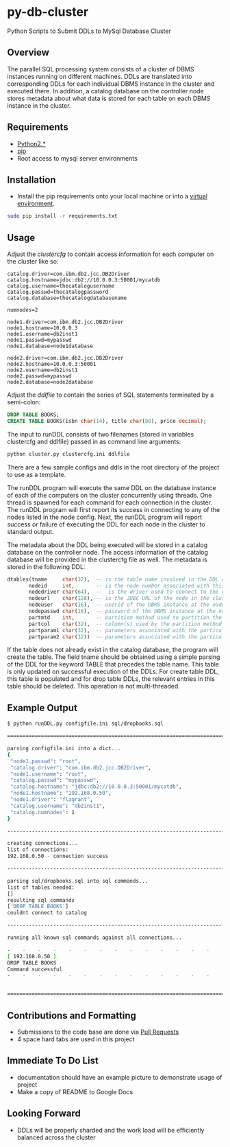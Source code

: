 # py-db-cluster
Python Scripts to Submit DDLs to MySql Database Cluster

## Overview

The parallel SQL processing system consists of a cluster of DBMS instances running on different machines.
DDLs are translated into corresponding DDLs for each individual DBMS instance in the cluster and executed there.
In addition, a catalog database on the controller node stores metadata about what data is stored for each table on each DBMS instance in the cluster.

## Requirements

- [Python2.\*](https://www.python.org/)
- [pip](https://pypi.python.org/pypi/pip)
- Root access to mysql server environments

## Installation

- Install the pip requirements onto your local machine or into a [virtual environment](http://docs.python-guide.org/en/latest/dev/virtualenvs/).

```bash
sudo pip install -r requirements.txt
```

## Usage

Adjust the *clustercfg* to contain access information for each computer on the cluster like so:

```
catalog.driver=com.ibm.db2.jcc.DB2Driver
catalog.hostname=jdbc:db2://10.0.0.3:50001/mycatdb
catalog.username=thecatalogusername
catalog.passwd=thecatalogpassword
catalog.database=thecatalogdatabasename

numnodes=2

node1.driver=com.ibm.db2.jcc.DB2Driver
node1.hostname=10.0.0.3
node1.username=db2inst1
node1.passwd=mypasswd
node1.database=node1database

node2.driver=com.ibm.db2.jcc.DB2Driver
node2.hostname=10.0.0.3:50001
node2.username=db2inst1
node2.passwd=mypasswd
node2.database=node2database
```

Adjust the *ddlfile* to contain the series of SQL statements terminated by a semi-colon:

```sql
DROP TABLE BOOKS;
CREATE TABLE BOOKS(isbn char(14), title char(80), price decimal);
```

The input to runDDL consists of two filenames (stored in variables clustercfg and ddlfile) passed in as command line arguments:

```bash
python cluster.py clustercfg.ini ddlfile
```

There are a few sample configs and ddls in the root directory of the project to use as a template.

The runDDL program will execute the same DDL on the database instance of each of the computers on the cluster concurrently using threads.
One thread is spawned for each command for each connection in the cluster.
The runDDL program will first report its success in connecting to any of the nodes listed in the node config.
Next, the runDDL program will report success or failure of executing the DDL for each node in the cluster to standard output.

The metadata about the DDL being executed will be stored in a catalog database on the controller node.
The access information of the catalog database will be provided in the clustercfg file as well.
The metadata is stored in the following DDL:

```sql
dtables(tname     char(32),  -- is the table name involved in the DDL operation.
	   nodeid     int,       -- is the node number associated with this node.
	   nodedriver char(64),  --  is the driver used to connect to the node in the cluster for this entry
	   nodeurl    char(128), -- is the JDBC URL of the node in the cluster for this entry
	   nodeuser   char(16),  -- userid of the DBMS instance at the node in the cluster for this entry
	   nodepasswd char(16),  -- password of the DBMS instance at the node in the cluster for this entry
	   partmtd    int,       -- partition method used to partition the data in the table
	   partcol    char(32),  -- column(s) used by the partition method to partition the data in the table
	   partparam1 char(32),  -- parameters associated with the particular partition method
	   partparam2 char(32))  -- parameters associated with the particular partition method
```

If the table does not already exist in the catalog database, the program will create the table.
The field tname should be obtained using a simple parsing of the DDL for the keyword TABLE that precedes the table name.
This table is only updated on successful execution of the DDLs.
For create table DDL, this table is populated and for drop table DDLs, the relevant entries in this table should be deleted.
This operation is not multi-threaded.

## Example Output

```bash
$ python runDDL.py configfile.ini sql/dropbooks.sql

================================================================================

parsing configfile.ini into a dict...
{
 "node1.passwd": "root",
 "catalog.driver": "com.ibm.db2.jcc.DB2Driver",
 "node1.username": "root",
 "catalog.passwd": "mypasswd",
 "catalog.hostname": "jdbc:db2://10.0.0.3:50001/mycatdb",
 "node1.hostname": "192.168.0.50",
 "node1.driver": "flagrant",
 "catalog.username": "db2inst1",
 "catalog.numnodes": 1
}

--------------------------------------------------------------------------------

creating connections...
list of connections:
192.168.0.50 - connection success

--------------------------------------------------------------------------------

parsing sql/dropbooks.sql into sql commands...
list of tables needed:
[]
resulting sql commands
['DROP TABLE BOOKS']
couldnt connect to catalog

--------------------------------------------------------------------------------

running all known sql commands against all connections...

-    -    -    -    -    -    -    -    -    -    -    -    -    -    -    -    
[ 192.168.0.50 ]
DROP TABLE BOOKS
Command successful
-    -    -    -    -    -    -    -    -    -    -    -    -    -    -    -    


================================================================================

```

## Contributions and Formatting

- Submissions to the code base are done via [Pull Requests](https://help.github.com/articles/about-pull-requests/)
- 4 space hard tabs are used in this project

## Immediate To Do List

- documentation should have an example picture to demonstrate usage of project
- Make a copy of README to Google Docs

## Looking Forward

- DDLs will be properly sharded and the work load will be efficiently balanced across the cluster
